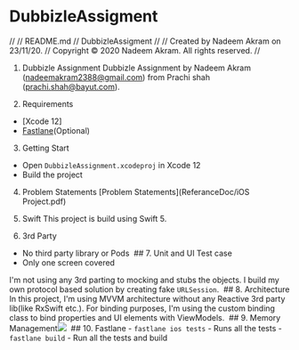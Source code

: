 # DubbizleAssigment

//
//  README.md
//  DubbizleAssigment
//
//  Created by Nadeem Akram on 23/11/20.
//  Copyright © 2020 Nadeem Akram. All rights reserved.
//

 1. Dubbizle Assignment
 Dubbizle Assignment by Nadeem Akram (nadeemakram2388@gmail.com)  from Prachi shah  (prachi.shah@bayut.com).


 2. Requirements
- [Xcode 12]
- [Fastlane](https://fastlane.tools)(Optional)

 3. Getting Start
- Open `DubbizleAssignment.xcodeproj` in Xcode 12
- Build the project

 4. Problem Statements
[Problem Statements](ReferanceDoc/iOS Project.pdf)

 5. Swift
This project is build using Swift 5.

 6. 3rd Party
- No third party library or Pods
​
​## 7. Unit and UI Test case
- ​Only one screen covered

​I'm not using any 3rd parting to mocking and stubs the objects. I build my own protocol based solution by creating fake `URLSession`.
​
​## 8. Architecture
​In this project, I'm using MVVM architecture without any Reactive 3rd party lib(like RxSwift etc.). For binding purposes, I'm using the custom binding class to bind properties and UI elements with ViewModels. 
​
​## 9. Memory Management
​![](ReferanceDoc/MemoryLeaks.png)
​​
​## 10. Fastlane 
​- `fastlane ios tests` - Runs all the tests
​- `fastlane build` - Run all the tests and build

